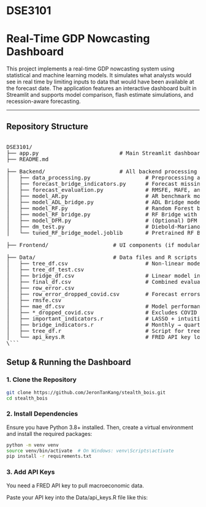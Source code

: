 # DSE3101

# Real-Time GDP Nowcasting Dashboard

This project implements a real-time GDP nowcasting system using statistical and machine learning models. It simulates what analysts would see in real time by limiting inputs to data that would have been available at the forecast date. The application features an interactive dashboard built in Streamlit and supports model comparison, flash estimate simulations, and recession-aware forecasting.

---

## Repository Structure
<pre>

DSE3101/
├── app.py                         # Main Streamlit dashboard entry point
├── README.md

├── Backend/                       # All backend processing and forecasting logic
│   ├── data_processing.py                 # Preprocessing and differencing
│   ├── forecast_bridge_indicators.py      # Forecast missing monthly data
│   ├── forecast_evaluation.py             # RMSFE, MAFE, and DM test
│   ├── model_AR.py                        # AR benchmark model
│   ├── model_ADL_bridge.py                # ADL Bridge model
│   ├── model_RF.py                        # Random Forest benchmark model
│   ├── model_RF_bridge.py                 # RF Bridge with hyperparameter tuning
│   ├── model_DFM.py                       # (Optional) DFM baseline
│   ├── dm_test.py                         # Diebold-Mariano test
│   └── tuned_RF_bridge_model.joblib       # Pretrained RF Bridge model

├── Frontend/                    # UI components (if modularized)

├── Data/                        # Data files and R scripts
│   ├── tree_df.csv                        # Non-linear model input
│   ├── tree_df_test.csv
│   ├── bridge_df.csv                      # Linear model input
│   ├── final_df.csv                       # Combined evaluation set
│   ├── row_error.csv
│   ├── row_error_dropped_covid.csv        # Forecast errors for DM test
│   ├── rmsfe.csv
│   ├── mae_df.csv                         # Model performance metrics
│   ├── *_dropped_covid.csv                # Excludes COVID quarters
│   ├── important_indicators.r             # LASSO + intuition-based selection
│   ├── bridge_indicators.r                # Monthly → quarterly transformation
│   ├── tree_df.r                          # Script for tree_df construction
│   └── api_keys.R                         # FRED API key loader
\```
</pre>


##  Setup & Running the Dashboard

### 1. Clone the Repository
```bash
git clone https://github.com/JeronTanKang/stealth_bois.git
cd stealth_bois
```

### 2. Install Dependencies
Ensure you have Python 3.8+ installed. Then, create a virtual environment and install the required packages:
```bash
python -m venv venv
source venv/bin/activate  # On Windows: venv\Scripts\activate
pip install -r requirements.txt
```

### 3. Add API Keys
You need a FRED API key to pull macroeconomic data.

Paste your API key into the Data/api_keys.R file like this:
